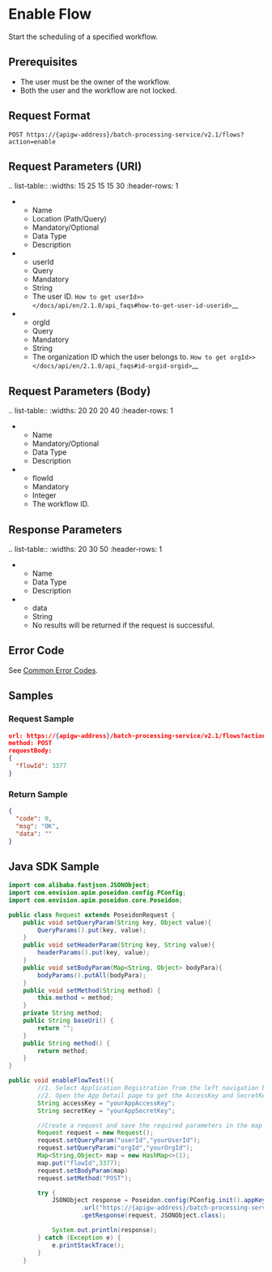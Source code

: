 # Enable Flow

Start the scheduling of a specified workflow.

## Prerequisites

- The user must be the owner of the workflow.
- Both the user and the workflow are not locked.

## Request Format

```
POST https://{apigw-address}/batch-processing-service/v2.1/flows?action=enable
```

## Request Parameters (URI)

.. list-table::
   :widths: 15 25 15 15 30
   :header-rows: 1

   * - Name
     - Location (Path/Query)
     - Mandatory/Optional
     - Data Type
     - Description
   * - userId
     - Query
     - Mandatory
     - String
     - The user ID. `How to get userId>> </docs/api/en/2.1.0/api_faqs#how-to-get-user-id-userid>`__
   * - orgId
     - Query
     - Mandatory
     - String
     - The organization ID which the user belongs to. `How to get orgId>> </docs/api/en/2.1.0/api_faqs#id-orgid-orgid>`__

## Request Parameters (Body)

.. list-table::
   :widths: 20 20 20 40
   :header-rows: 1

   * - Name
     - Mandatory/Optional
     - Data Type
     - Description
   * - flowId
     - Mandatory
     - Integer
     - The workflow ID.


## Response Parameters

.. list-table::
   :widths: 20 30 50
   :header-rows: 1

   * - Name
     - Data Type
     - Description
   * - data
     - String
     - No results will be returned if the request is successful.

## Error Code

See [Common Error Codes](overview#common-error-codes).

## Samples

### Request Sample

```json
url: https://{apigw-address}/batch-processing-service/v2.1/flows?action=enable&userId=yourUserId&orgId=yourOrgId
method: POST
requestBody:
{
  "flowId": 3377
}
```

### Return Sample

```json
{
  "code": 0,
  "msg": "OK",
  "data": ""
}
```



## Java SDK Sample

```java
import com.alibaba.fastjson.JSONObject;
import com.envision.apim.poseidon.config.PConfig;
import com.envision.apim.poseidon.core.Poseidon;

public class Request extends PoseidonRequest {
    public void setQueryParam(String key, Object value){
        QueryParams().put(key, value);
    }
    public void setHeaderParam(String key, String value){
        headerParams().put(key, value);
    }
    public void setBodyParam(Map<String, Object> bodyPara){
        bodyParams().putAll(bodyPara);
    }
    public void setMethod(String method) {
        this.method = method;
    }
    private String method;
    public String baseUri() {
        return "";
    }
    public String method() {
        return method;
    }
}

public void enableFlowTest(){
        //1. Select Application Registration from the left navigation bar of EnOS Console.
        //2. Open the App Detail page to get the AccessKey and SecretKey of the application.
        String accessKey = "yourAppAccessKey";
        String secretKey = "yourAppSecretKey";

        //Create a request and save the required parameters in the map of the Query.
        Request request = new Request();
        request.setQueryParam("userId","yourUserId");
        request.setQueryParam("orgId","yourOrgId");
        Map<String,Object> map = new HashMap<>(1);
        map.put("flowId",3377);
        request.setBodyParam(map)
        request.setMethod("POST");

        try {
            JSONObject response = Poseidon.config(PConfig.init().appKey(accessKey).appSecret(secretKey).debug())
                    .url("https://{apigw-address}/batch-processing-service/v2.1/flows?action=enable")
                    .getResponse(request, JSONObject.class);

            System.out.println(response);
        } catch (Exception e) {
            e.printStackTrace();
        }
    }
```
